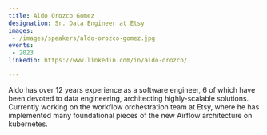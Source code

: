 ```yaml
---
title: Aldo Orozco Gomez
designation: Sr. Data Engineer at Etsy
images: 
 - /images/speakers/aldo-orozco-gomez.jpg
events:
 - 2023
linkedin: https://www.linkedin.com/in/aldo-orozco/

---
```


Aldo has over 12 years experience as a software engineer, 6 of which have been devoted to data engineering, architecting highly-scalable solutions. Currently working on the workflow orchestration team at Etsy, where he has implemented many foundational pieces of the new Airflow architecture on kubernetes.
